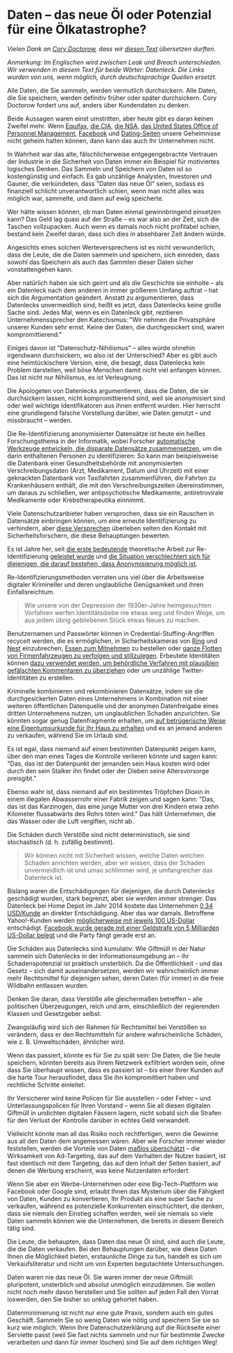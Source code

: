 # Daten – das neue Öl oder Potenzial für eine Ölkatastrophe?

_Vielen Dank an [Cory Doctorow](https://craphound.com/), dass wir [diesen Text](https://www.kaspersky.com/blog/secure-futures-magazine/data-new-toxic-waste/34184/) übersetzen durften._

_Anmerkung: Im Englischen wird zwischen Leak und Breach unterschieden. Wir verwenden in diesem Text für beide Wörter: Datenleck. Die Links wurden von uns, wenn möglich, durch deutschsprachige Quellen ersetzt._

Alle Daten, die Sie sammeln, werden vermutlich durchsickern. Alle Daten, die Sie speichern, werden definitiv früher oder später durchsickern. Cory Doctorow fordert uns auf, anders über Kundendaten zu denken.

Beide Aussagen waren einst umstritten, aber heute gibt es daran keinen Zweifel mehr. Wenn [Equifax](https://www.heise.de/newsticker/meldung/Hacker-Jackpot-Credit-Bureau-Equifax-gehackt-3824607.html), [die CIA](https://de.wikipedia.org/wiki/Vault_7), [die NSA](https://www.zeit.de/digital/datenschutz/2013-10/hintergrund-nsa-skandal), [das United States Office of Personnel Management](https://www.heise.de/security/meldung/Hack-des-Personalbueros-der-US-Regierung-viel-schlimmer-als-gedacht-2726065.html), [Facebook](https://www.heise.de/newsticker/meldung/Fast-50-Millionen-Facebook-Nutzer-von-Hacker-Angriff-betroffen-4178529.html) und [Dating-Seiten](https://www.wired.com/story/ok-cupid-dating-apps-hacks-breaches-security/) unsere Geheimnisse nicht geheim halten können, dann kann das auch Ihr Unternehmen nicht.

In Wahrheit war das alte, fälschlicherweise entgegengebrachte Vertrauen der Industrie in die Sicherheit von Daten immer ein Beispiel für motiviertes logisches Denken. Das Sammeln und Speichern von Daten ist so kostengünstig und einfach. Es gab unzählige Analysten, Investoren und Gauner, die verkündeten, dass "Daten das neue Öl" seien, sodass es finanziell schlicht unverantwortlich schien, wenn man nicht alles was möglich war, sammelte, und dann auf ewig speicherte.

Wer hätte wissen können, ob man Daten einmal gewinnbringend einsetzen kann? Das Geld lag quasi auf der Straße – es war also an der Zeit, sich die Taschen vollzupacken. Auch wenn es damals noch nicht profitabel schien, bestand kein Zweifel daran, dass sich dies in absehbarer Zeit ändern würde.

Angesichts eines solchen Werteversprechens ist es nicht verwunderlich, dass die Leute, die die Daten sammeln und speichern, sich einreden, dass sowohl das Speichern als auch das Sammlen dieser Daten sicher vonstattengehen kann.

Aber natürlich haben sie sich geirrt und als die Geschichte sie einholte – als ein Datenleck nach dem anderen in immer größerem Umfang auftrat – hat sich die Argumentation geändert. Anstatt zu argumentieren, dass Datenlecks unvermeidlich sind, heißt es jetzt, dass Datenlecks keine große Sache sind. Jedes Mal, wenn es ein Datenleck gibt, rezitieren Unternehmenssprecher den Katechismus: "Wir nehmen die Privatsphäre unserer Kunden sehr ernst. Keine der Daten, die durchgesickert sind, waren kompromittierend."

Einiges davon ist "Datenschutz-Nihilismus" – alles würde ohnehin irgendwann durchsickern,  wo also ist der Unterschied? Aber es gibt auch eine heimtückischere Version, eine, die besagt, dass Datenlecks kein Problem darstellen, weil böse Menschen damit nicht viel anfangen können. Das ist nicht nur Nihilismus, es ist Verleugnung.

Die Apologeten von Datenlecks argumentieren, dass die Daten, die sie durchsickern lassen, nicht kompromittierend sind, weil sie anonymisiert sind oder weil wichtige Identifikatoren aus ihnen entfernt wurden. Hier herrscht eine grundlegend falsche Vorstellung darüber, wie Daten genutzt – und missbraucht – werden.

Die Re-Identifizierung anonymisierter Datensätze ist heute ein heißes Forschungsthema in der Informatik, wobei Forscher [automatische Werkzeuge entwickeln, die disparate Datensätze zusammensetzen](https://www.seas.harvard.edu/news/2020/01/imperiled-information), um die darin enthaltenen Personen zu identifizieren: So kann man beispielsweise die Datenbank einer Gesundheitsbehörde mit anonymisierten Verschreibungsdaten (Arzt, Medikament, Datum und Uhrzeit) mit einer geknackten Datenbank von Taxifahrten zusammenführen, die Fahrten zu Krankenhäusern enthält, die mit den Verschreibungszeiten übereinstimmen, um daraus zu schließen, wer antipsychotische Medikamente, antiretrovirale Medikamente oder Krebstherapeutika einnimmt.

Viele Datenschutzanbieter haben versprochen, dass sie ein Rauschen in Datensätze einbringen können, um eine erneute Identifizierung zu verhindern, aber [diese Versprechen](https://www.theguardian.com/technology/2017/aug/01/data-browsing-habits-brokers) überleben selten den Kontakt mit Sicherheitsforschern, die diese Behauptungen bewerten.

Es ist Jahre her, seit [die erste bedeutende](https://pursuit.unimelb.edu.au/articles/understanding-the-maths-is-crucial-for-protecting-privacy) theoretische Arbeit zur Re-Identifizierung [geleistet wurde](https://www.cs.princeton.edu/~arvindn/publications/precautionary.pdf) und [die Situation verschlechtert sich für diejenigen, die darauf bestehen, dass Anonymisierung möglich ist](https://www.nature.com/articles/s41467-019-10933-3).

Re-Identifizierungsmethoden verraten uns viel über die Arbeitsweise digitaler Krimineller und deren unglaubliche Genügsamkeit und ihren Einfallsreichtum.

> Wie unsere von der Depression der 1930er-Jahre heimgesuchten Vorfahren werfen Identitätsdiebe nie etwas
> weg und finden Wege, um aus jedem übrig gebliebenen Stück etwas Neues zu machen.

Benutzernamen und Passwörter können in Credential-Stuffing-Angriffen recycelt werden, die es ermöglichen, in Sicherheitskameras von [Ring](https://www.vice.com/en_us/article/3a88k5/how-hackers-are-breaking-into-ring-cameras) und [Nest](https://www.siliconvalley.com/2019/10/18/the-voice-from-our-nest-camera-threatened-to-steal-our-baby/) einzubrechen, [Essen zum Mitnehmen](https://techcrunch.com/2019/09/26/doordash-data-breach/) zu bestellen oder [ganze Flotten von Firmenfahrzeugen zu verfolgen und stillzulegen](https://www.vice.com/en_us/article/zmpx4x/hacker-monitor-cars-kill-engine-gps-tracking-apps). Erbeutete Identitäten können [dazu verwendet werden, um behördliche Verfahren mit plausiblen gefälschten Kommentaren zu überziehen](https://www.buzzfeednews.com/article/jsvine/net-neutrality-fcc-fake-comments-impersonation) oder um unzählige Twitter-Identitäten zu erstellen.

Kriminelle kombinieren und rekombinieren Datensätze, indem sie die durchgesickerten Daten eines Unternehmens in Kombination mit einer weiteren öffentlichen Datenquelle und der anonymen Datenfreigabe eines dritten Unternehmens nutzen, um unglaublichen Schaden anzurichten. Sie könnten sogar genug Datenfragmente erhalten, um [auf betrügerische Weise eine Eigentumsurkunde für Ihr Haus zu erhalten](https://ftalphaville.ft.com/2015/12/14/2147811/stealing-london-houses/) und es an jemand anderen zu verkaufen, während Sie im Urlaub sind.

Es ist egal, dass niemand auf einen bestimmten Datenpunkt zeigen kann, über den man eines Tages die Kontrolle verlieren könnte und sagen kann: "Das, das ist der Datenpunkt der jemanden sein Haus kosten wird oder durch den sein Stalker ihn findet oder der Dieben seine Altersvorsorge preisgibt."

Ebenso wahr ist, dass niemand auf ein bestimmtes Tröpfchen Dioxin in einem illegalen Abwasserrohr einer Fabrik zeigen und sagen kann: "Das, das ist das Karzinogen, das eine junge Mutter von drei Kindern etwa zehn Kilometer flussabwärts des Rohrs töten wird." Das hält Unternehmen, die das Wasser oder die Luft vergiften, nicht ab.

Die Schäden durch Verstöße sind nicht deterministisch, sie sind stochastisch (d. h. zufällig bestimmt).

> Wir können nicht mit Sicherheit wissen, welche Daten welchen Schaden anrichten werden, aber wir wissen,
> dass der Schaden unvermeidlich ist und umso schlimmer wird, je umfangreicher das Datenleck ist.

Bislang waren die Entschädigungen für diejenigen, die durch Datenlecks geschädigt wurden, stark begrenzt, aber sie werden immer strenger. Das Datenleck bei Home Depot im Jahr 2014 kostete das Unternehmen [0,34 USD/Kunde](https://www.csoonline.com/article/3041994/home-depot-will-pay-up-to-195-million-for-massive-2014-data-breach.html) an direkter Entschädigung. Aber das war damals. Betroffene Yahoo!-Kunden werden [möglicherweise mit jeweils 100 US-Dollar](https://www.heise.de/newsticker/meldung/Datenlecks-bei-Yahoo-Betroffene-koennen-jetzt-online-Entschaedigung-beantragen-4654690.html) entschädigt. [Facebook wurde gerade mit einer Geldstrafe von 5 Milliarden US-Dollar belegt](https://www.heise.de/newsticker/meldung/Datenschutz-Skandal-Facebook-muss-5-Milliarden-Dollar-Strafe-zahlen-4478581.html) und die Party fängt gerade erst an.

Die Schäden aus Datenlecks sind kumulativ: Wie Giftmüll in der Natur sammeln sich Datenlecks in der Informationsumgebung an – ihr Schadenspotenzial ist praktisch unsterblich. Da die Öffentlichkeit - und das Gesetz – sich damit auseinandersetzen, werden wir wahrscheinlich immer mehr Rechtsmittel für diejenigen sehen, deren Daten (für immer) in die freie Wildbahn entlassen wurden.

Denken Sie daran, dass Verstöße alle gleichermaßen betreffen – alle politischen Überzeugungen, reich und arm, einschließlich der regierenden Klassen und Gesetzgeber selbst.

Zwangsläufig wird sich der Rahmen für Rechtsmittel bei Verstößen so verändern, dass er den Rechtsmitteln für andere wahrscheinliche Schäden, wie z. B. Umweltschäden, ähnlicher wird.

Wenn das passiert, könnte es für Sie zu spät sein: Die Daten, die Sie heute speichern, könnten bereits aus Ihrem Netzwerk exfiltriert worden sein, ohne dass Sie überhaupt wissen, dass es passiert ist – bis einer Ihrer Kunden auf die harte Tour herausfindet, dass Sie ihn kompromittiert haben und rechtliche Schritte einleitet.

Ihr Versicherer wird keine Policen für Sie ausstellen – oder Fehler – und Unterlassungspolicen für Ihren Vorstand – wenn Sie all diesen digitalen Giftmüll in undichten digitalen Fässern lagern, nicht sobald sich die Strafen für den Verlust der Kontrolle darüber in echtes Geld verwandelt.

Vielleicht könnte man all das Risiko noch rechtfertigen, wenn die Gewinne aus all den Daten dem angemessen wären. Aber wie Forscher immer wieder feststellen, werden die Vorteile von Daten [maßlos überschätzt](https://weis2019.econinfosec.org/wp-content/uploads/sites/6/2019/05/WEIS_2019_paper_38.pdf) – die Wirksamkeit von Ad-Targeting, das auf dem Verhalten der Nutzer basiert, ist fast identisch mit dem Targeting, das auf dem Inhalt der Seiten basiert, auf denen die Werbung erscheint, was keine Nutzerdaten erfordert.

Wenn Sie aber ein Werbe-Unternehmen oder eine Big-Tech-Plattform wie Facebook oder Google sind, erlaubt Ihnen das Mysterium über die Fähigkeit von Daten, Kunden zu konvertieren, Ihr Produkt als eine super Sache zu verkaufen, während es potenzielle Konkurrenten einschüchtert, die denken, dass sie niemals den Einstieg schaffen werden, weil sie niemals so viele Daten sammeln können wie die Unternehmen, die bereits in diesem Bereich tätig sind.

Die Leute, die behaupten, dass Daten das neue Öl sind, sind auch die Leute, die die Daten verkaufen. Bei den Behauptungen darüber, wie diese Daten Ihnen die Möglichkeit bieten, erstaunliche Dinge zu tun, handelt es sich um Verkaufsliteratur und nicht um von Experten begutachtete Untersuchungen.

Daten waren nie das neue Öl. Sie waren immer der neue Giftmüll: pluripotent, unsterblich und absolut unmöglich einzudämmen. Sie wollen nicht noch mehr davon herstellen und Sie sollten auf jeden Fall den Vorrat loswerden, den Sie bisher so unklug gehortet haben.

Datenminimierung ist nicht nur eine gute Praxis, sondern auch ein gutes Geschäft. Sammeln Sie so wenig Daten wie nötig und speichern Sie sie so kurz wie möglich. Wenn Ihre Datenschutzerklärung auf die Rückseite einer Serviette passt (weil Sie fast nichts sammeln und nur für bestimmte Zwecke verarbeiten und dann für immer löschen) sind Sie auf dem richtigen Weg!
